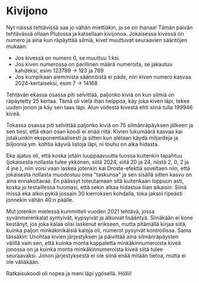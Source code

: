 # Kivijono

Nyt näissä tehtävissä saa jo vähän miettiäkin, ja se on ihanaa! Tämän päivän tehtävässä ollaan Plutossa ja katsellaan kivijonoa. Jokaisessa kivessä on numero ja aina kun räpäyttää silmiä, kivet muuttuvat seuraavien sääntöjen mukaan:
- Jos kivessä on numero 0, se muuttuu 1:ksi.
- Jos kiven numerossa on parillinen määrä numeroita, se jakautuu kahdeksi, esim 123789 -> 123 ja 789
- Jos kumpikaan aiemmista säännöistä ei päde, niin kiven numero kasvaa 2024-kertaiseksi, esim 7 -> 14168

Tehtävän ekassa osassa piti selvittää, paljonko kiviä on kun silmiä on räpäytetty 25 kertaa. Tämä oli vielä ihan helppoa, käy joka kiven läpi, tekee uuden jonon ja käy sen taas läpi. Alun viidestä kivestä ehti siinä tulla 199946 kiveä. 

Tokassa osassa piti selvittää paljonko kiviä on 75 silmänräpäyksen jälkeen ja sen tiesi, että ekan osan koodi ei enää riitä: Kivien lukumäärä kasvaa kai jotakuinkin eksponentiaalisesti ja sitten kun aletaan käydä miljardeja ja biljoonia ym. kohtia käyviä listoja läpi, ni touhu on aika hidasta.

Eka ajatus oli, että koska jotain luuppaavuutta tuossa kuitenkin tapahtuu (jokaisesta nollasta tulee ykkönen, siitä 2024, siitä 20 ja 24, niistä 2, 0, 2 ja 4 jne.), niin voisi vaan laskea jotenkin kai Droste-efektiä soveltaen niin, että jokaisesta nollasta muodostuu oma "taskunsa" ja sen sisällä sitten kasvu on aina ennakoitavaa. En päässyt toteutamaan sitä kuitenkaan loppuun asti, koska jo testaillessa huomasi, että sekin alkaa hidastua liian aikaisin. Siinä missä eka alkoi pykiä jossain 30 kierroksen kohdalla, toka jaksoi ripeästi jonnekin vähän 40:n päälle.

Mut jotenkin mielessä kummitteli vuoden 2021 tehtävä, jossa syvänmerenkalat syntyivät, kypsyivät ja alkoivat lisääntyä. Siinäkään ei kone kestänyt, jos joka kalaa olisi laskenut erikseen, mutta pitämällä kirjaa siitä, kuinka paljon minkäkinikäisiä kaloja oli, numerot pysyivät kontrollissa. Sama tässäkin: Unohtaa kivien järjestyksen ja päivittää aina silmänräpäysten välillä vain sen, että kuinka monta kappaletta minkäkinnumeroista kiveä jonossa on ja kuinka monta minkäkinnumeroista kiveä siitä tulee seuraavaksi. Jonon järjestyksestä ei ole siinä enää mitään tietoa, mutta ei ole väliäkään.

Ratkaisukoodi oli nopea ja meni läpi ygösellä. Höllii!

